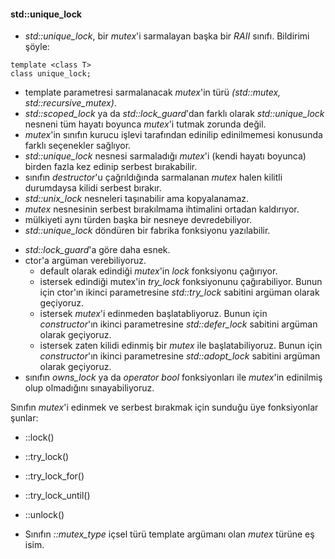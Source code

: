 #### std::unique_lock

- _std::unique_lock_,  bir _mutex_'i sarmalayan başka bir _RAII_ sınıfı. Bildirimi şöyle:

```
template <class T> 
class unique_lock;
```

- template parametresi sarmalanacak _mutex_'in türü _(std::mutex, std::recursive_mutex)_. 
- _std::scoped_lock_ ya da _std::lock_guard_'dan farklı olarak _std::unique_lock_ nesneni tüm hayatı boyunca _mutex_'i tutmak zorunda değil.
- _mutex_'in sınıfın kurucu işlevi tarafından edinilip edinilmemesi konusunda farklı seçenekler sağlıyor.
- _std::unique_lock_ nesnesi sarmaladığı _mutex_'i (kendi hayatı boyunca) birden fazla kez edinip serbest bırakabilir.
- sınıfın _destructor_'u çağrıldığında sarmalanan _mutex_ halen kilitli durumdaysa kilidi serbest bırakır.
- _std::unix_lock_ nesneleri taşınabilir ama kopyalanamaz.
- _mutex_ nesnesinin serbest bırakılmama ihtimalini ortadan kaldırıyor.
- mülkiyeti aynı türden başka bir nesneye devredebiliyor.
- _std::unique_lock_ döndüren bir fabrika fonksiyonu yazılabilir.


+ _std::lock_guard_'a göre daha esnek.
+ ctor'a argüman verebiliyoruz.
  - default olarak edindiği _mutex_'in _lock_ fonksiyonu çağırıyor.
  - istersek edindiği mutex'in _try_lock_ fonksiyonunu çağırabiliyor. Bunun için ctor'ın ikinci parametresine _std::try_lock_ sabitini argüman olarak geçiyoruz.
  - istersek _mutex_'i edinmeden başlatabliyoruz. Bunun için _constructor_'ın ikinci parametresine _std::defer_lock_ sabitini argüman olarak geçiyoruz.
  - istersek zaten kilidi edinmiş bir _mutex_ ile başlatabiliyoruz. Bunun için _constructor_'ın ikinci parametresine _std::adopt_lock_ sabitini argüman olarak geçiyoruz.
+ sınıfın _owns_lock_ ya da _operator bool_ fonksiyonları ile _mutex_'in edinilmiş olup olmadığını sınayabiliyoruz. 

Sınıfın _mutex_'i edinmek ve serbest bırakmak için sunduğu üye fonksiyonlar şunlar:
- ::lock()
- ::try_lock()
- ::try_lock_for()
- ::try_lock_until()
- ::unlock()

- Sınıfın _::mutex_type_ içsel türü template argümanı olan _mutex_ türüne eş isim.


